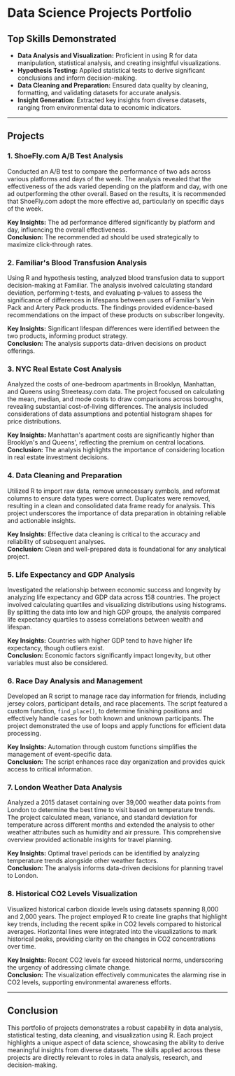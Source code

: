 # Data Science Projects Portfolio

## Top Skills Demonstrated
- **Data Analysis and Visualization:** Proficient in using R for data manipulation, statistical analysis, and creating insightful visualizations.
- **Hypothesis Testing:** Applied statistical tests to derive significant conclusions and inform decision-making.
- **Data Cleaning and Preparation:** Ensured data quality by cleaning, formatting, and validating datasets for accurate analysis.
- **Insight Generation:** Extracted key insights from diverse datasets, ranging from environmental data to economic indicators.

---

## Projects

### 1. **ShoeFly.com A/B Test Analysis**
Conducted an A/B test to compare the performance of two ads across various platforms and days of the week. The analysis revealed that the effectiveness of the ads varied depending on the platform and day, with one ad outperforming the other overall. Based on the results, it is recommended that ShoeFly.com adopt the more effective ad, particularly on specific days of the week.

**Key Insights:** The ad performance differed significantly by platform and day, influencing the overall effectiveness.  
**Conclusion:** The recommended ad should be used strategically to maximize click-through rates.

### 2. **Familiar's Blood Transfusion Analysis**
Using R and hypothesis testing, analyzed blood transfusion data to support decision-making at Familiar. The analysis involved calculating standard deviation, performing t-tests, and evaluating p-values to assess the significance of differences in lifespans between users of Familiar's Vein Pack and Artery Pack products. The findings provided evidence-based recommendations on the impact of these products on subscriber longevity.

**Key Insights:** Significant lifespan differences were identified between the two products, informing product strategy.  
**Conclusion:** The analysis supports data-driven decisions on product offerings.

### 3. **NYC Real Estate Cost Analysis**
Analyzed the costs of one-bedroom apartments in Brooklyn, Manhattan, and Queens using Streeteasy.com data. The project focused on calculating the mean, median, and mode costs to draw comparisons across boroughs, revealing substantial cost-of-living differences. The analysis included considerations of data assumptions and potential histogram shapes for price distributions.

**Key Insights:** Manhattan's apartment costs are significantly higher than Brooklyn's and Queens', reflecting the premium on central locations.  
**Conclusion:** The analysis highlights the importance of considering location in real estate investment decisions.

### 4. **Data Cleaning and Preparation**
Utilized R to import raw data, remove unnecessary symbols, and reformat columns to ensure data types were correct. Duplicates were removed, resulting in a clean and consolidated data frame ready for analysis. This project underscores the importance of data preparation in obtaining reliable and actionable insights.

**Key Insights:** Effective data cleaning is critical to the accuracy and reliability of subsequent analyses.  
**Conclusion:** Clean and well-prepared data is foundational for any analytical project.

### 5. **Life Expectancy and GDP Analysis**
Investigated the relationship between economic success and longevity by analyzing life expectancy and GDP data across 158 countries. The project involved calculating quartiles and visualizing distributions using histograms. By splitting the data into low and high GDP groups, the analysis compared life expectancy quartiles to assess correlations between wealth and lifespan.

**Key Insights:** Countries with higher GDP tend to have higher life expectancy, though outliers exist.  
**Conclusion:** Economic factors significantly impact longevity, but other variables must also be considered.

### 6. **Race Day Analysis and Management**
Developed an R script to manage race day information for friends, including jersey colors, participant details, and race placements. The script featured a custom function, `find_place()`, to determine finishing positions and effectively handle cases for both known and unknown participants. The project demonstrated the use of loops and apply functions for efficient data processing.

**Key Insights:** Automation through custom functions simplifies the management of event-specific data.  
**Conclusion:** The script enhances race day organization and provides quick access to critical information.

### 7. **London Weather Data Analysis**
Analyzed a 2015 dataset containing over 39,000 weather data points from London to determine the best time to visit based on temperature trends. The project calculated mean, variance, and standard deviation for temperature across different months and extended the analysis to other weather attributes such as humidity and air pressure. This comprehensive overview provided actionable insights for travel planning.

**Key Insights:** Optimal travel periods can be identified by analyzing temperature trends alongside other weather factors.  
**Conclusion:** The analysis informs data-driven decisions for planning travel to London.

### 8. **Historical CO2 Levels Visualization**
Visualized historical carbon dioxide levels using datasets spanning 8,000 and 2,000 years. The project employed R to create line graphs that highlight key trends, including the recent spike in CO2 levels compared to historical averages. Horizontal lines were integrated into the visualizations to mark historical peaks, providing clarity on the changes in CO2 concentrations over time.

**Key Insights:** Recent CO2 levels far exceed historical norms, underscoring the urgency of addressing climate change.  
**Conclusion:** The visualization effectively communicates the alarming rise in CO2 levels, supporting environmental awareness efforts.

---

## Conclusion

This portfolio of projects demonstrates a robust capability in data analysis, statistical testing, data cleaning, and visualization using R. Each project highlights a unique aspect of data science, showcasing the ability to derive meaningful insights from diverse datasets. The skills applied across these projects are directly relevant to roles in data analysis, research, and decision-making.
